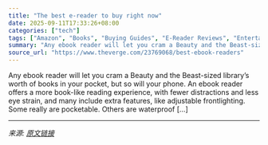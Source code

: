 ```yaml
---
title: "The best e-reader to buy right now"
date: 2025-09-11T17:33:26+08:00
categories: ["tech"]
tags: ["Amazon", "Books", "Buying Guides", "E-Reader Reviews", "Entertainment", "Gadgets", "Reviews", "Tech"]
summary: "Any ebook reader will let you cram a Beauty and the Beast-sized library’s worth of books in your pocket, but so will your phone. An ebook reader offers a more book-like reading experience, with fewer "
source_url: "https://www.theverge.com/23769068/best-ebook-readers"
---
```


Any ebook reader will let you cram a Beauty and the Beast-sized library’s worth of books in your pocket, but so will your phone. An ebook reader offers a more book-like reading experience, with fewer distractions and less eye strain, and many include extra features, like adjustable frontlighting. Some really are pocketable. Others are waterproof [&#8230;]

---

*来源: [原文链接](https://www.theverge.com/23769068/best-ebook-readers)*
